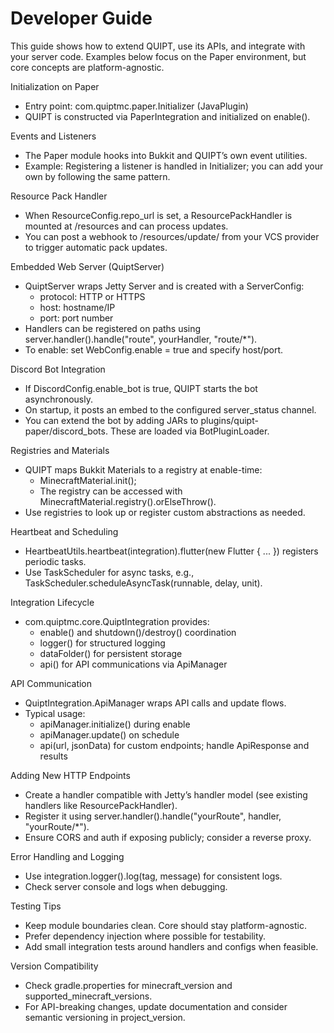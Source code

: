 # Developer Guide

This guide shows how to extend QUIPT, use its APIs, and integrate with your server code. Examples below focus on the Paper environment, but core concepts are platform-agnostic.

Initialization on Paper
- Entry point: com.quiptmc.paper.Initializer (JavaPlugin)
- QUIPT is constructed via PaperIntegration and initialized on enable().

Events and Listeners
- The Paper module hooks into Bukkit and QUIPT’s own event utilities.
- Example: Registering a listener is handled in Initializer; you can add your own by following the same pattern.

Resource Pack Handler
- When ResourceConfig.repo_url is set, a ResourcePackHandler is mounted at /resources and can process updates.
- You can post a webhook to /resources/update/ from your VCS provider to trigger automatic pack updates.

Embedded Web Server (QuiptServer)
- QuiptServer wraps Jetty Server and is created with a ServerConfig:
  - protocol: HTTP or HTTPS
  - host: hostname/IP
  - port: port number
- Handlers can be registered on paths using server.handler().handle("route", yourHandler, "route/*").
- To enable: set WebConfig.enable = true and specify host/port.

Discord Bot Integration
- If DiscordConfig.enable_bot is true, QUIPT starts the bot asynchronously.
- On startup, it posts an embed to the configured server_status channel.
- You can extend the bot by adding JARs to plugins/quipt-paper/discord_bots. These are loaded via BotPluginLoader.

Registries and Materials
- QUIPT maps Bukkit Materials to a registry at enable-time:
  - MinecraftMaterial.init();
  - The registry can be accessed with MinecraftMaterial.registry().orElseThrow().
- Use registries to look up or register custom abstractions as needed.

Heartbeat and Scheduling
- HeartbeatUtils.heartbeat(integration).flutter(new Flutter { ... }) registers periodic tasks.
- Use TaskScheduler for async tasks, e.g., TaskScheduler.scheduleAsyncTask(runnable, delay, unit).

Integration Lifecycle
- com.quiptmc.core.QuiptIntegration provides:
  - enable() and shutdown()/destroy() coordination
  - logger() for structured logging
  - dataFolder() for persistent storage
  - api() for API communications via ApiManager

API Communication
- QuiptIntegration.ApiManager wraps API calls and update flows.
- Typical usage:
  - apiManager.initialize() during enable
  - apiManager.update() on schedule
  - api(url, jsonData) for custom endpoints; handle ApiResponse and results

Adding New HTTP Endpoints
- Create a handler compatible with Jetty’s handler model (see existing handlers like ResourcePackHandler).
- Register it using server.handler().handle("yourRoute", handler, "yourRoute/*").
- Ensure CORS and auth if exposing publicly; consider a reverse proxy.

Error Handling and Logging
- Use integration.logger().log(tag, message) for consistent logs.
- Check server console and logs when debugging.

Testing Tips
- Keep module boundaries clean. Core should stay platform-agnostic.
- Prefer dependency injection where possible for testability.
- Add small integration tests around handlers and configs when feasible.

Version Compatibility
- Check gradle.properties for minecraft_version and supported_minecraft_versions.
- For API-breaking changes, update documentation and consider semantic versioning in project_version.
